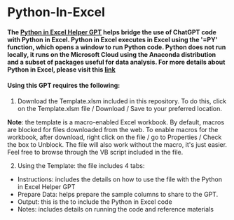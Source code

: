 # Python-In-Excel

#### The [Python in Excel Helper GPT](https://chat.openai.com/g/g-dubFVnxZQ-python-in-excel-helper) helps bridge the use of ChatGPT code with Python in Excel. Python in Excel executes in Excel using the '=PY' function, which opens a window to run Python code. Python does not run locally, it runs on the Microsoft Cloud using the Anaconda distribution and a subset of packages useful for data analysis. For more details about Python in Excel, please visit this [link](https://support.microsoft.com/en-gb/office/get-started-with-python-in-excel-a33fbcbe-065b-41d3-82cf-23d05397f53d)

#### Using this GPT requires the following:
1. Download the Template.xlsm included in this repository. To do this, click on the Template.xlsm file / Download / Save to your preferred location.

**Note**: the template is a macro-enabled Excel workbook. By default, macros are blocked for files downloaded from the web. To enable macros for the workbook, after download, right click on the file / go to Properties / Check the box to Unblock. The file will also work without the macro, it's just easier. Feel free to browse through the VB script included in the file.

2. Using the Template: the file includes 4 tabs:
- Instructions: includes the details on how to use the file with the Python in Excel Helper GPT
- Prepare Data: helps prepare the sample columns to share to the GPT.
- Output: this is the to include the Python in Excel code
- Notes: includes details on running the code and reference materials

